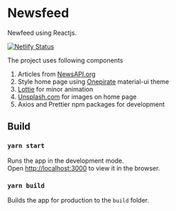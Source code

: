 # Newsfeed

Newfeed using Reactjs.

[![Netlify Status](https://api.netlify.com/api/v1/badges/2b482c7f-2cdf-443a-8399-eabd84019be4/deploy-status)](https://app.netlify.com/sites/bharat-newsfeed/deploys)

The project uses following components

1. Articles from [NewsAPI.org](https://newsapi.org)
1. Style home page using [Onepirate](https://material-ui.com/store/items/onepirate/) material-ui theme
1. [Lottie](https://lottiefiles.com) for minor animation
1. [Unsplash.com](https://unsplash.com) for images on home page
1. Axios and Prettier npm packages for development

## Build

### `yarn start`

Runs the app in the development mode.<br />
Open [http://localhost:3000](http://localhost:3000) to view it in the browser.

### `yarn build`

Builds the app for production to the `build` folder.
